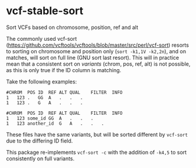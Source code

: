# vcf-stable-sort
Sort VCFs based on chromosome, position, ref and alt

The commonly used vcf-sort (https://github.com/vcftools/vcftools/blob/master/src/perl/vcf-sort) resorts to sorting on chromosome and position only (`sort -k1,1V -k2,2n`), and on matches, will sort on full line (GNU sort last resort). This will in practice mean that a consistent sort on _variants_ (chrom, pos, ref, alt) is not possible, as this is only true if the ID column is matching.

Take the following examples:

```
#CHROM	POS	ID	REF	ALT	QUAL	FILTER	INFO
1	123	.	GG	A	.	.	.
1	123	.	G	A	.	.	.
```

```
#CHROM	POS	ID	REF	ALT	QUAL	FILTER	INFO
1	123	some_id	GG	A	.	.	.
1	123	another_id	G	A	.	.	.
```

These files have the same variants, but will be sorted different by `vcf-sort` due to the differing ID field.

This package re-implements `vcf-sort -c` with the addition of `-k4,5` to sort consistently on full variants.
